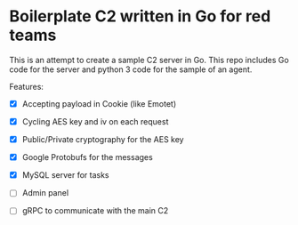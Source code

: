 # Boilerplate C2 written in Go for red teams
This is an attempt to create a sample C2 server in Go. This repo includes Go code for the server and python 3 code for the sample of an agent.

Features:
- [x] Accepting payload in Cookie (like Emotet)
- [x] Cycling AES key and iv on each request
- [x] Public/Private cryptography for the AES key
- [x] Google Protobufs for the messages
- [x] MySQL server for tasks
- [ ] Admin panel
- [ ] gRPC to communicate with the main C2

